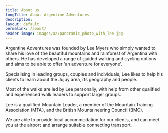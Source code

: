 ```yaml
---
title: About us
longTitle: About Argentine Adventures
description: 
layout: default
permalink: /about/
header-image: images/aa/panoramic_photo_with_lee.jpg
---
```


Argentine Adventures was founded by Lee Myers who simply wanted to share his love of the beautiful mountains and rainforest of Argentina with others. He has developed a range of guided walking and cycling options and aims to be able to offer 'an adventure for everyone'.

Specialising in leading groups, couples and individuals, Lee likes to help his clients to learn about the Jujuy area, its geography and people.

Most of the walks are led by Lee personally, with help from other qualified and experienced walk leaders to support larger groups.

Lee is a qualified Mountain Leader, a member of the Mountain Training Association (MTA), and the British Mountaineering Council (BMC).

We are able to provide local accommodation for our clients, and can meet you at the airport and arrange suitable connecting transport.

